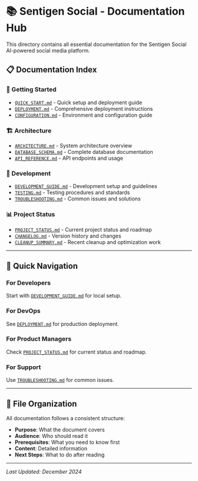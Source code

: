 # 📚 Sentigen Social - Documentation Hub

This directory contains all essential documentation for the Sentigen Social AI-powered social media platform.

## 📋 Documentation Index

### **🚀 Getting Started**
- [`QUICK_START.md`](./QUICK_START.md) - Quick setup and deployment guide
- [`DEPLOYMENT.md`](./DEPLOYMENT.md) - Comprehensive deployment instructions
- [`CONFIGURATION.md`](./CONFIGURATION.md) - Environment and configuration guide

### **🏗️ Architecture**
- [`ARCHITECTURE.md`](./ARCHITECTURE.md) - System architecture overview
- [`DATABASE_SCHEMA.md`](./DATABASE_SCHEMA.md) - Complete database documentation
- [`API_REFERENCE.md`](./API_REFERENCE.md) - API endpoints and usage

### **🔧 Development**
- [`DEVELOPMENT_GUIDE.md`](./DEVELOPMENT_GUIDE.md) - Development setup and guidelines
- [`TESTING.md`](./TESTING.md) - Testing procedures and standards
- [`TROUBLESHOOTING.md`](./TROUBLESHOOTING.md) - Common issues and solutions

### **📊 Project Status**
- [`PROJECT_STATUS.md`](./PROJECT_STATUS.md) - Current project status and roadmap
- [`CHANGELOG.md`](./CHANGELOG.md) - Version history and changes
- [`CLEANUP_SUMMARY.md`](./CLEANUP_SUMMARY.md) - Recent cleanup and optimization work

---

## 🎯 Quick Navigation

### **For Developers**
Start with [`DEVELOPMENT_GUIDE.md`](./DEVELOPMENT_GUIDE.md) for local setup.

### **For DevOps**
See [`DEPLOYMENT.md`](./DEPLOYMENT.md) for production deployment.

### **For Product Managers**
Check [`PROJECT_STATUS.md`](./PROJECT_STATUS.md) for current status and roadmap.

### **For Support**
Use [`TROUBLESHOOTING.md`](./TROUBLESHOOTING.md) for common issues.

---

## 📁 File Organization

All documentation follows a consistent structure:
- **Purpose**: What the document covers
- **Audience**: Who should read it
- **Prerequisites**: What you need to know first
- **Content**: Detailed information
- **Next Steps**: What to do after reading

---

*Last Updated: December 2024*
